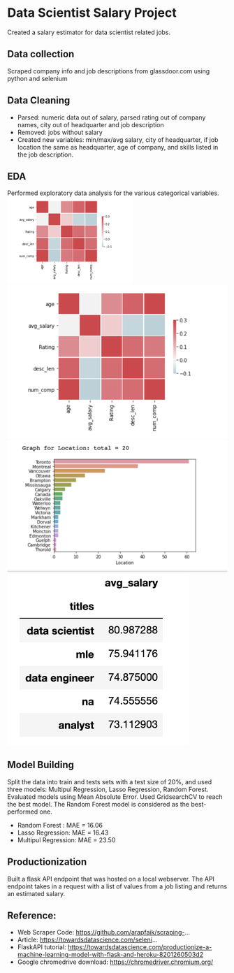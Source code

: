 # Data Scientist Salary Project
Created a salary estimator for data scientist related jobs.

## Data collection
Scraped company info and job descriptions from glassdoor.com using python and selenium

## Data Cleaning
* Parsed: numeric data out of salary, parsed rating out of company names, city out of  headquarter and job description 
* Removed: jobs without salary
* Created new variables: min/max/avg salary, city of headquarter, if job location the same as headquarter, age of company, and skills listed in the job description.

## EDA
Performed exploratory data analysis for the various categorical variables. 
<img src="https://github.com/wei955/Salary-Estimator/blob/master/EDA_Pics/corr.png" height="200">
![alt text](https://github.com/wei955/Salary-Estimator/blob/master/EDA_Pics/corr.png "corr")
![alt text](https://github.com/wei955/Salary-Estimator/blob/master/EDA_Pics/location_salary.png "location_salary")
![alt text](https://github.com/wei955/Salary-Estimator/blob/master/EDA_Pics/title_salary.png "title_salary")


## Model Building
Split the data into train and tests sets with a test size of 20%, and used three models: Multipul Regression, Lasso Regression, Random Forest. <br>
Evaluated models using Mean Absolute Error. Used GridsearchCV to reach the best model. The Random Forest model is considered as the best-performed one.
* Random Forest : MAE = 16.06
* Lasso Regression: MAE = 16.43
* Multipul Regression: MAE = 23.50

## Productionization
Built a flask API endpoint that was hosted on a local webserver. The API endpoint takes in a request with a list of values from a job listing and returns an estimated salary.

## Reference:
* Web Scraper Code: https://github.com/arapfaik/scraping-... 
* Article: https://towardsdatascience.com/seleni...
* FlaskAPI tutorial: https://towardsdatascience.com/productionize-a-machine-learning-model-with-flask-and-heroku-8201260503d2
* Google chromedrive download: https://chromedriver.chromium.org/

